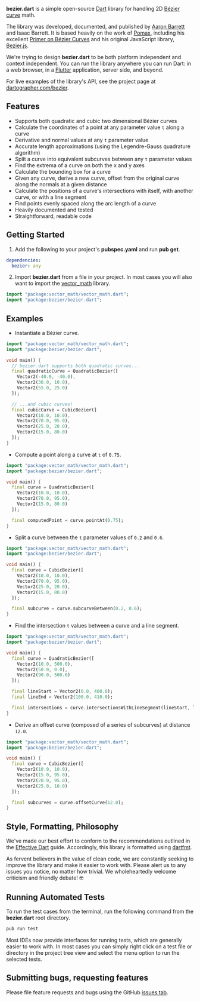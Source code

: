 **bezier.dart** is a simple open-source [Dart](https://www.dartlang.org/) library for handling 2D [Bézier curve](https://en.wikipedia.org/wiki/B%C3%A9zier_curve) math.

The library was developed, documented, and published by [Aaron Barrett](https://www.aaronbarrett.com) and Isaac Barrett.  It is based heavily on the work of [Pomax](https://pomax.github.io/), including his excellent [Primer on Bézier Curves](https://pomax.github.io/bezierinfo/) and his original JavaScript library, [Bezier.js](https://pomax.github.io/bezierjs/).

We're trying to design **bezier.dart** to be both platform independent and context independent.  You can run the library anywhere you can run Dart: in a web browser, in a [Flutter](https://flutter.io/) application, server side, and beyond.

For live examples of the library's API, see the project page at [dartographer.com/bezier](https://www.dartographer.com/bezier).

## Features

- Supports both quadratic and cubic two dimensional Bézier curves
- Calculate the coordinates of a point at any parameter value `t` along a curve
- Derivative and normal values at any `t` parameter value
- Accurate length approximations (using the Legendre-Gauss quadrature algorithm)
- Split a curve into equivalent subcurves between any `t` parameter values
- Find the extrema of a curve on both the x and y axes
- Calculate the bounding box for a curve
- Given any curve, derive a new curve, offset from the original curve along the normals at a given distance
- Calculate the positions of a curve's intersections with itself, with another curve, or with a line segment
- Find points evenly spaced along the arc length of a curve
- Heavily documented and tested
- Straightforward, readable code

## Getting Started

1. Add the following to your project's **pubspec.yaml** and run **pub get**.

```yaml
dependencies:
  bezier: any
```

2. Import **bezier.dart** from a file in your project.  In most cases you will also want to import the [vector_math](https://pub.dartlang.org/packages/vector_math) library.

```dart
import "package:vector_math/vector_math.dart";
import "package:bezier/bezier.dart";
```

## Examples

* Instantiate a Bézier curve.

```dart
import "package:vector_math/vector_math.dart";
import "package:bezier/bezier.dart";

void main() {
  // bezier.dart supports both quadratic curves...
  final quadraticCurve = QuadraticBezier([
    Vector2(-40.0, -40.0),
    Vector2(30.0, 10.0),
    Vector2(55.0, 25.0)
  ]);

  // ...and cubic curves!
  final cubicCurve = CubicBezier([
    Vector2(10.0, 10.0),
    Vector2(70.0, 95.0),
    Vector2(25.0, 20.0),
    Vector2(15.0, 80.0)
  ]);
}
```

* Compute a point along a curve at `t` of `0.75`.

```dart
import "package:vector_math/vector_math.dart";
import "package:bezier/bezier.dart";

void main() {
  final curve = QuadraticBezier([
    Vector2(10.0, 10.0),
    Vector2(70.0, 95.0),
    Vector2(15.0, 80.0)
  ]);

  final computedPoint = curve.pointAt(0.75);
}
```

* Split a curve between the `t` parameter values of `0.2` and `0.6`.

```dart
import "package:vector_math/vector_math.dart";
import "package:bezier/bezier.dart";

void main() {
  final curve = CubicBezier([
    Vector2(10.0, 10.0),
    Vector2(70.0, 95.0),
    Vector2(25.0, 20.0),
    Vector2(15.0, 80.0)
  ]);

  final subcurve = curve.subcurveBetween(0.2, 0.6);
}
```

* Find the intersection `t` values between a curve and a line segment.

```dart
import "package:vector_math/vector_math.dart";
import "package:bezier/bezier.dart";

void main() {
  final curve = QuadraticBezier([
    Vector2(10.0, 500.0),
    Vector2(50.0, 0.0),
    Vector2(90.0, 500.0)
  ]);

  final lineStart = Vector2(0.0, 400.0);
  final lineEnd = Vector2(100.0, 410.0);

  final intersections = curve.intersectionsWithLineSegment(lineStart, lineEnd);
}
```

* Derive an offset curve (composed of a series of subcurves) at distance `12.0`.

```dart
import "package:vector_math/vector_math.dart";
import "package:bezier/bezier.dart";

void main() {
  final curve = CubicBezier([
    Vector2(10.0, 10.0),
    Vector2(15.0, 95.0),
    Vector2(20.0, 95.0),
    Vector2(25.0, 10.0)
  ]);

  final subcurves = curve.offsetCurve(12.0);
}
```

## Style, Formatting, Philosophy

We've made our best effort to conform to the recommendations outlined in the [Effective Dart](https://www.dartlang.org/guides/language/effective-dart) guide.  Accordingly, this library is formatted using [dartfmt](https://github.com/dart-lang/dart_style).

As fervent believers in the value of clean code, we are constantly seeking to improve the library and make it easier to work with.  Please alert us to any issues you notice, no matter how trivial.  We wholeheartedly welcome criticism and friendly debate!  :nerd_face:

## Running Automated Tests

To run the test cases from the terminal, run the following command from the **bezier.dart** root directory.

```bash
pub run test
```

Most IDEs now provide interfaces for running tests, which are generally easier to work with.  In most cases you can simply right click on a test file or directory in the project tree view and select the menu option to run the selected tests.

## Submitting bugs, requesting features

Please file feature requests and bugs using the GitHub [issues tab](https://github.com/aab29/bezier.dart/issues).
